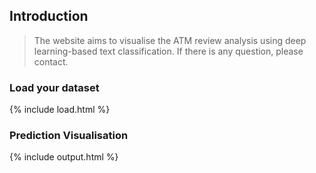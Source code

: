 ## Introduction
> The website aims to visualise the ATM review analysis using deep learning-based text classification.
> If there is any question, please contact. 

### Load your dataset
{% include load.html %}

### Prediction Visualisation
{% include output.html %}

